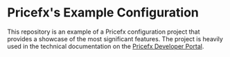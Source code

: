 # Pricefx's Example Configuration

This repository is an example of a Pricefx configuration project that provides a showcase of the most significant features. The project is heavily used in the technical documentation on the [Pricefx Developer Portal](https://pricefx.vercel.app/docs).
